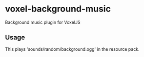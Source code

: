 # voxel-background-music
Background music plugin for VoxelJS

## Usage
This plays 'sounds/random/background.ogg' in the resource pack.
